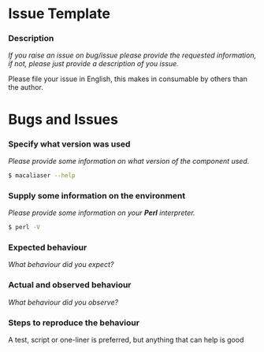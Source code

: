 # Issue Template

### Description

_If you raise an issue on bug/issue please provide the requested information, if not, please just provide a description of you issue._

Please file your issue in English, this makes in consumable by others than the author.

# Bugs and Issues

### Specify what version was used

_Please provide some information on what version of the component used._

```bash
$ macaliaser --help
```

### Supply some information on the environment

_Please provide some information on your **Perl** interpreter._

```bash
$ perl -V
```

### Expected behaviour

_What behaviour did you expect?_

### Actual and observed behaviour

_What behaviour did you observe?_

### Steps to reproduce the behaviour

A test, script or one-liner is preferred, but anything that can help is good
